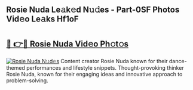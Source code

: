 ## Rosie Nuda Le𝚊k𝚎d N𝚞𝚍es - Part-0SF Photos Vid𝚎o Le𝚊ks Hf1oF

# <h2><a href="http://fbeyfdz.evod.top/?m=Rosie+Nuda">🔗 👉🔴 Rosie Nuda Vid𝚎o Ph𝚘t𝚘s</a></h2>

[![Rosie Nuda N𝚞d𝚎s](https://i.imgur.com/8V9OHl7.gif)](http://fbeyfdz.evod.top/?m=Rosie+Nuda)
Content creator Rosie Nuda known for their dance-themed performances and lifestyle snippets. Thought-provoking thinker Rosie Nuda, known for their engaging ideas and innovative approach to problem-solving. 
